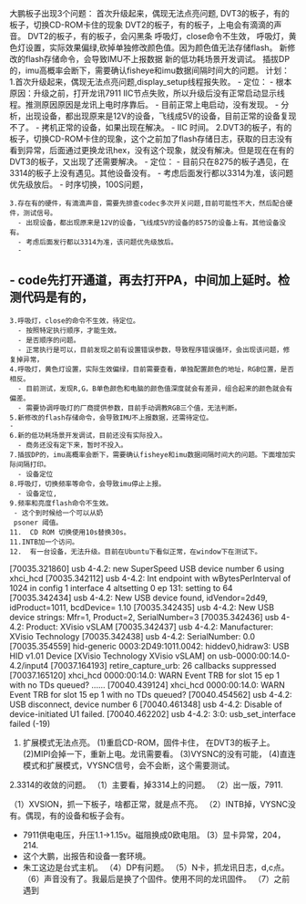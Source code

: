   大鹏板子出现3个问题：
        首次升级起来，偶现无法点亮问题,
        DVT3的板子，有的板子，切换CD-ROM卡住的现象
        DVT2的板子，有的板子，上电会有滴滴的声音。
        DVT2的板子，有的板子，会闪黑条
        呼吸灯，close命令不生效，
        呼吸灯，黄色灯设置，实际效果偏绿,砍掉单独修改颜色值。因为颜色值无法存储flash。
        新修改的flash存储命令，会导致IMU不上报数据
        新的低功耗场景开发调试。
        插拔DP的，imu高概率会断下，需要确认fisheye和imu数据间隔时间大的问题。
    计划：
    1.首次升级起来，偶现无法点亮问题,display_setup线程报失败。
    - 定位：
      - 根本原因：升级之前，打开龙讯7911 IIC节点失败，所以升级后没有正常启动显示线程。推测原因原因是龙讯上电时序靠后。
      - 目前正常上电启动，没有发现。
      - 分析，出现设备，都出现原来是12V的设备，飞线成5V的设备，目前正常的设备复现不了。
      - 拷机正常的设备，如果出现在解决。
      - IIC 时间。
    2.DVT3的板子，有的板子，切换CD-ROM卡住的现象，这个之前加了flash存储日志，获取的日志没有看到异常，后面通过更换龙讯hex，没有这个现象，就没有解决。但是现在在有的DVT3的板子，又出现了还需要解决。
    - 定位：
      - 目前只在8275的板子遇见，在3314的板子上没有遇见。其他设备没有。
      - 考虑后面发行都以3314为准，该问题优先级放后。
      - 时序切换，100S问题，
  
    3.存在有的硬件，有滴滴声音，需要先排查codec多次开关问题,目前可能性不大，然后配合硬件，测试信号。
      - 出现设备，都出现原来是12V的设备，飞线成5V的设备的8575的设备上有。其他设备没有。
      - 考虑后面发行都以3314为准，该问题优先级放后。
      - 
  ## - code先打开通道，再去打开PA，中间加上延时。检测代码是有的，
    3.呼吸灯，close的命令不生效，待定位。
      - 按照特定执行顺序，才能生效。
      - 是否顺序的问题。
      - 正常执行是可以，目前发现之前有设置错误参数，导致程序错误循环，会出现该问题，修复掉异常，
    4.呼吸灯，黄色灯设置，实际生效偏绿，目前需要查看，单独配置颜色的地址，RGB位置，是否相反。
      - 目前测试，发现R,G，B单色颜色和电脑的颜色值深度就会有差异，组合起来的颜色就会有偏差。
      - 需要协调呼吸灯的厂商提供参数，目前手动调教RGB三个值，无法判断。
    5.新修改的flash存储命令，会导致IMU不上报数据，还需待定位。
    - 
    6.新的低功耗场景开发调试，目前还没有实际投入。
      - 商务还没有定下来，暂时不投入。
    7.插拔DP的，imu高概率会断下，需要确认fisheye和imu数据间隔时间大的问题。下面增加实际间隔打印。
      - 设备定位
    8.呼吸灯，切换频率等命令，会导致imu停止上报。
      - 设备定位,
    9.频率和亮度flash命令不生效。
     - 这个到时候给一个可以从奶
     psoner 阈值。
    11.  CD ROM 切换使用10s替换30s。
    11.INTB加一个访问。
    12.  有一台设备，无法升级。目前在Ubuntu下看似正常，在window下在测试下。


[70035.321860] usb 4-4.2: new SuperSpeed USB device number 6 using xhci_hcd
[70035.342112] usb 4-4.2: Int endpoint with wBytesPerInterval of 1024 in config 1 interface 4 altsetting 0 ep 131: setting to 64
[70035.342434] usb 4-4.2: New USB device found, idVendor=2d49, idProduct=1011, bcdDevice= 1.10
[70035.342435] usb 4-4.2: New USB device strings: Mfr=1, Product=2, SerialNumber=3
[70035.342436] usb 4-4.2: Product: XVisio vSLAM
[70035.342437] usb 4-4.2: Manufacturer: XVisio Technology
[70035.342438] usb 4-4.2: SerialNumber: 0.0
[70035.354559] hid-generic 0003:2D49:1011.0042: hiddev0,hidraw3: USB HID v1.01 Device [XVisio Technology XVisio vSLAM] on usb-0000:00:14.0-4.2/input4
[70037.164193] retire_capture_urb: 26 callbacks suppressed
[70037.165120] xhci_hcd 0000:00:14.0: WARN Event TRB for slot 15 ep 1 with no TDs queued?
......
[70040.439124] xhci_hcd 0000:00:14.0: WARN Event TRB for slot 15 ep 1 with no TDs queued?
[70040.454562] usb 4-4.2: USB disconnect, device number 6
[70040.461348] usb 4-4.2: Disable of device-initiated U1 failed.
[70040.462202] usb 4-4.2: 3:0: usb_set_interface failed (-19)



1. 扩展模式无法点亮。
(1)重启CD-ROM，固件卡住， 在DVT3的板子上。
(2)MIPI会掉一下，重新上电。龙讯需要看。
(3)VYSNC的没有可能，
(4)直连模式和扩展模式，VYSNC信号，会不会断，这个需要测试。


2.3314的收敛的问题。
（1）主要看，掉3314上的问题。
（2）出一版，7911.



（1）XVSION，抓一下板子，啥都正常，就是点不亮。
（2）INTB掉，VYSNC没有。偶现，有的设备和板子会有。
 - 7911供电电压，升压1.1->1.15v。磁阻换成0欧电阻。
 (3）显卡异常，204，214.
 - 这个大鹏，出报告和设备一套环境。
 - 朱工这边是台式主机。
（4）DP有问题。 
（5）N卡，抓龙讯日志，d,c点。
（6）声音没有了。我最后是换了个固件。使用不同的龙讯固件。
（7）之前遇到

